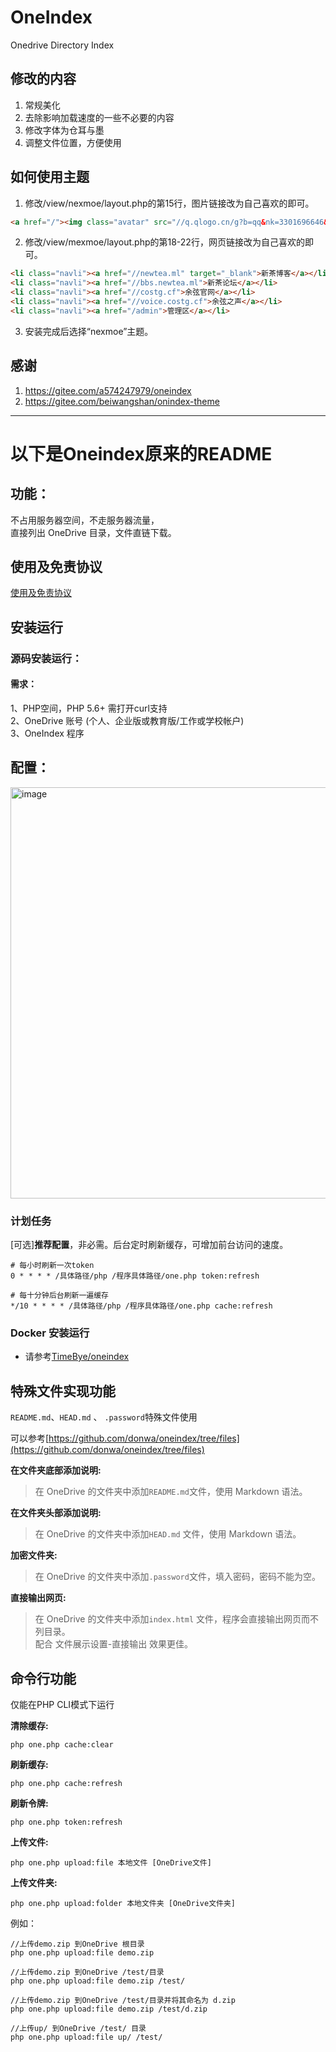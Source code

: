 # OneIndex
Onedrive Directory Index

## 修改的内容
1. 常规美化
2. 去除影响加载速度的一些不必要的内容
3. 修改字体为仓耳与墨
4. 调整文件位置，方便使用

## 如何使用主题
1. 修改/view/nexmoe/layout.php的第15行，图片链接改为自己喜欢的即可。
```html
<a href="/"><img class="avatar" src="//q.qlogo.cn/g?b=qq&nk=3301696646&s=100"/></a>
```
2. 修改/view/mexmoe/layout.php的第18-22行，网页链接改为自己喜欢的即可。
```html
<li class="navli"><a href="//newtea.ml" target="_blank">新茶博客</a></li>
<li class="navli"><a href="//bbs.newtea.ml">新茶论坛</a></li>
<li class="navli"><a href="//costg.cf">余弦官网</a></li>
<li class="navli"><a href="//voice.costg.cf">余弦之声</a></li>
<li class="navli"><a href="/admin">管理区</a></li>
```
3. 安装完成后选择“nexmoe”主题。

## 感谢
1. https://gitee.com/a574247979/oneindex
2. https://gitee.com/beiwangshan/onindex-theme

---
# 以下是Oneindex原来的README

## 功能：
不占用服务器空间，不走服务器流量，  
直接列出 OneDrive 目录，文件直链下载。  

## 使用及免责协议
[使用及免责协议](./使用及免责协议.md)

## 安装运行
### 源码安装运行：
#### 需求：
1、PHP空间，PHP 5.6+ 需打开curl支持  
2、OneDrive 账号 (个人、企业版或教育版/工作或学校帐户)  
3、OneIndex 程序   

## 配置：
<img width="658" alt="image" src="https://raw.githubusercontent.com/donwa/oneindex/files/images/install.gif">  

### 计划任务  
[可选]**推荐配置**，非必需。后台定时刷新缓存，可增加前台访问的速度。  
```
# 每小时刷新一次token
0 * * * * /具体路径/php /程序具体路径/one.php token:refresh

# 每十分钟后台刷新一遍缓存
*/10 * * * * /具体路径/php /程序具体路径/one.php cache:refresh
```

### Docker 安装运行

- 请参考[TimeBye/oneindex](https://github.com/TimeBye/oneindex)

## 特殊文件实现功能  
` README.md `、`HEAD.md` 、 `.password`特殊文件使用  

可以参考[https://github.com/donwa/oneindex/tree/files](https://github.com/donwa/oneindex/tree/files)  

**在文件夹底部添加说明:**  
>在 OneDrive 的文件夹中添加` README.md `文件，使用 Markdown 语法。  

**在文件夹头部添加说明:**  
>在 OneDrive 的文件夹中添加`HEAD.md` 文件，使用 Markdown 语法。  

**加密文件夹:**  
>在 OneDrive 的文件夹中添加`.password`文件，填入密码，密码不能为空。  

**直接输出网页:**  
>在 OneDrive 的文件夹中添加`index.html` 文件，程序会直接输出网页而不列目录。  
>配合 文件展示设置-直接输出 效果更佳。  

## 命令行功能  
仅能在PHP CLI模式下运行  

**清除缓存:**  
```
php one.php cache:clear
```
**刷新缓存:**  
```
php one.php cache:refresh
```
**刷新令牌:**  
```
php one.php token:refresh
```
**上传文件:**  
```
php one.php upload:file 本地文件 [OneDrive文件]
```


**上传文件夹:**  
```
php one.php upload:folder 本地文件夹 [OneDrive文件夹]
```

例如：  
```
//上传demo.zip 到OneDrive 根目录  
php one.php upload:file demo.zip  

//上传demo.zip 到OneDrive /test/目录  
php one.php upload:file demo.zip /test/  

//上传demo.zip 到OneDrive /test/目录并将其命名为 d.zip  
php one.php upload:file demo.zip /test/d.zip  

//上传up/ 到OneDrive /test/ 目录  
php one.php upload:file up/ /test/
```
